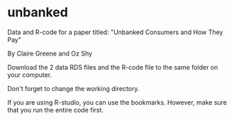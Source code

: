 # unbanked
Data and R-code for a paper titled: "Unbanked Consumers and How They Pay"

By Claire Greene and Oz Shy

Download the 2 data RDS files and the R-code file to the same folder on your computer. 

Don't forget to change the working directory. 

If you are using R-studio, you can use the bookmarks. However, make sure that you run the entire code first. 
